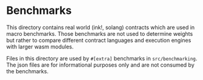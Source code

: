 # Benchmarks

This directory contains real world (ink!, solang) contracts which are used in macro benchmarks.
Those benchmarks are not used to determine weights but rather to compare different contract
languages and execution engines with larger wasm modules.

Files in this directory are used by `#[extra]` benchmarks in `src/benchmarking`. The json
files are for informational purposes only and are not consumed by the benchmarks.
